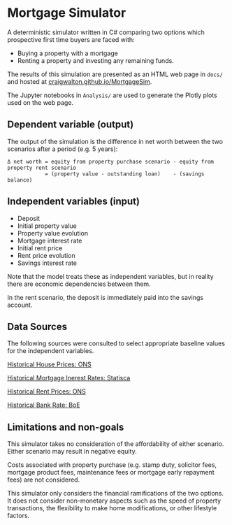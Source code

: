 # Mortgage Simulator

A deterministic simulator written in C# comparing two options which prospective first time buyers are faced with:
- Buying a property with a mortgage
- Renting a property and investing any remaining funds.

The results of this simulation are presented as an HTML web page in `docs/` and hosted at [craigwalton.github.io/MortgageSim](https://craigwalton.github.io/MortgageSim).

The Jupyter notebooks in `Analysis/` are used to generate the Plotly plots used on the web page.

## Dependent variable (output)

The output of the simulation is the difference in net worth between the two scenarios after a period (e.g. 5 years):

```
Δ net worth = equity from property purchase scenario - equity from property rent scenario
            = (property value - outstanding loan)    - (savings balance)
```

## Independent variables (input)

- Deposit
- Initial property value
- Property value evolution
- Mortgage interest rate
- Initial rent price
- Rent price evolution
- Savings interest rate

Note that the model treats these as independent variables, but in reality there are economic dependencies between
them.

In the rent scenario, the deposit is immediately paid into the savings account.

## Data Sources

The following sources were consulted to select appropriate baseline values for the independent variables.

[Historical House Prices: ONS](https://www.ons.gov.uk/economy/inflationandpriceindices/bulletins/housepriceindex/august2023)

[Historical Mortgage Inerest Rates: Statisca](https://www.statista.com/statistics/386301/uk-average-mortgage-interest-rates/)

[Historical Rent Prices: ONS](https://www.ons.gov.uk/economy/inflationandpriceindices/bulletins/indexofprivatehousingrentalprices/september2023)

[Historical Bank Rate: BoE](https://www.bankofengland.co.uk/boeapps/database/Bank-Rate.asp)

## Limitations and non-goals

This simulator takes no consideration of the affordability of either scenario. Either scenario may result
in negative equity.

Costs associated with property purchase (e.g. stamp duty, solicitor fees, mortgage product fees, maintenance fees or
mortgage early repayment fees) are not considered.

This simulator only considers the financial ramifications of the two options. It does not consider non-monetary aspects
such as the speed of property transactions, the flexibility to make home modifications, or other lifestyle factors.
